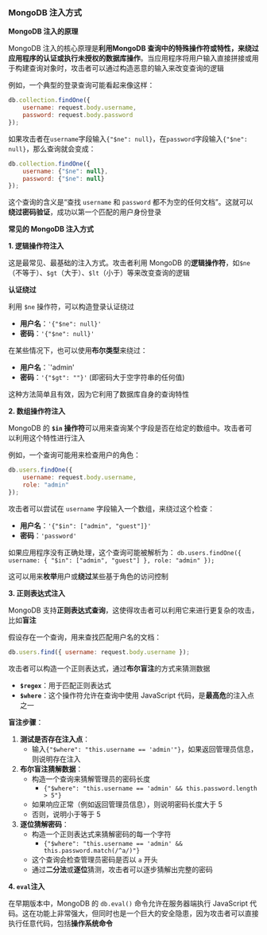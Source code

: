 ### MongoDB 注入方式

**MongoDB 注入的原理**

MongoDB 注入的核心原理是**利用MongoDB 查询中的特殊操作符或特性，来绕过应用程序的认证或执行未授权的数据库操作**。当应用程序将用户输入直接拼接或用于构建查询对象时，攻击者可以通过构造恶意的输入来改变查询的逻辑

例如，一个典型的登录查询可能看起来像这样：

```js
db.collection.findOne({
    username: request.body.username,
    password: request.body.password
});
```

如果攻击者在`username`字段输入`{"$ne": null}`，在`password`字段输入`{"$ne": null}`，那么查询就会变成：

```js
db.collection.findOne({
    username: {"$ne": null},
    password: {"$ne": null}
});
```

这个查询的含义是“查找 `username` 和 `password` 都不为空的任何文档”。这就可以**绕过密码验证**，成功以第一个匹配的用户身份登录

**常见的 MongoDB 注入方式**

**1. 逻辑操作符注入**

这是最常见、最基础的注入方式。攻击者利用 MongoDB 的**逻辑操作符**，如`$ne`（不等于）、`$gt`（大于）、`$lt`（小于）等来改变查询的逻辑

**认证绕过**

利用 `$ne` 操作符，可以构造登录认证绕过

- **用户名**：`'{"$ne": null}'`
- **密码**：`'{"$ne": null}'`

在某些情况下，也可以使用**布尔类型**来绕过：

- **用户名**：`'admin'
- **密码**：`'{"$gt": ""}'` (即密码大于空字符串的任何值)

这种方法简单且有效，因为它利用了数据库自身的查询特性

**2. 数组操作符注入**

MongoDB 的 **`$in` 操作符**可以用来查询某个字段是否在给定的数组中。攻击者可以利用这个特性进行注入

例如，一个查询可能用来检查用户的角色：

```js
db.users.findOne({
    username: request.body.username,
    role: "admin"
});
```

攻击者可以尝试在 `username` 字段输入一个数组，来绕过这个检查：

- **用户名**：`'{"$in": ["admin", "guest"]}'`
- **密码**：`'password'`

如果应用程序没有正确处理，这个查询可能被解析为： `db.users.findOne({ username: { "$in": ["admin", "guest"] }, role: "admin" });`

这可以用来**枚举**用户或**绕过**某些基于角色的访问控制

**3. 正则表达式注入**

MongoDB 支持**正则表达式查询**，这使得攻击者可以利用它来进行更复杂的攻击，比如**盲注**

假设存在一个查询，用来查找匹配用户名的文档：

```js
db.users.find({ username: request.body.username });
```

攻击者可以构造一个正则表达式，通过**布尔盲注**的方式来猜测数据

- **`$regex`**：用于匹配正则表达式
- **`$where`**：这个操作符允许在查询中使用 JavaScript 代码，是**最高危**的注入点之一

**盲注步骤**：

1. **测试是否存在注入点**：
   - 输入`{"$where": "this.username == 'admin'"}`，如果返回管理员信息，则说明存在注入
2. **布尔盲注猜解数据**：
   - 构造一个查询来猜解管理员的密码长度
     - `{"$where": "this.username == 'admin' && this.password.length > 5"}`
   - 如果响应正常（例如返回管理员信息），则说明密码长度大于 5
   - 否则，说明小于等于 5
3. **逐位猜解密码**：
   - 构造一个正则表达式来猜解密码的每一个字符
     - `{"$where": "this.username == 'admin' && this.password.match(/^a/)"}`
   - 这个查询会检查管理员密码是否以 `a` 开头
   - 通过**二分法**或**逐位**猜测，攻击者可以逐步猜解出完整的密码

**4. `eval`注入**

在早期版本中，MongoDB 的 `db.eval()` 命令允许在服务器端执行 JavaScript 代码。这在功能上非常强大，但同时也是一个巨大的安全隐患，因为攻击者可以直接执行任意代码，包括**操作系统命令**